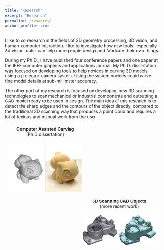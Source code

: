```yaml
---
title: "Research"
excerpt: "Research"
permalink: /research/
author_profile: true
---
```


I like to do research in the fields of 3D geometry processing, 3D vision, and human-computer interaction. I like to investigate how new tools -especially 3d vision tools- can help more people design and fabricate their own things.

During my Ph.D., I have published four conference papers and one paper at the IEEE computer graphics and applications journal.  My Ph.D. dissertation was focused on developing tools to help novices in carving 3D models using a projector-camera system. Using the system novices could carve fine model details at sub-millimeter accuracy. 

The other part of my research is focused on developing new 3D scanning technologies to scan mechanical or industrial components and outputting a CAD model ready to be used in design. The main idea of this research is to detect the sharp edges and the contours of the object directly, compared to the traditional 3D scanning way that produces a point cloud and requires a lot of tedious and manual work from the user.

<div style="float:left; width:100%;text-align: center;">
	<a href="/computer_assisted_carving">
		<div style="float:left; width:48%;padding:10px;">
			<b>Computer Assisted Carving</b><br/> (Ph.D dissertation)<br/><br/>
			<img src="/images/carving.jpg" />
		</div>
	</a>
	<a href="/3d_scanning_cad">
		<div style="float:right; width:48%;padding:10px;">
			<b>3D Scanning CAD Objects</b><br/> (more recent work)<br/><br/>
			<img src="/images/scanning_cad.png" />
		</div>		
	</a>
</div>

